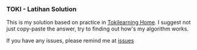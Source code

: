 ### TOKI - Latihan Solution

This is my solution based on practice in [Tokilearning Home](http://tokilearning.org).
I suggest not just copy-paste the answer, try to finding out how's my algorithm works.

If you have any issues, please remind me at [issues](https://github.com/HieronyM/Programming---Code/issues)
